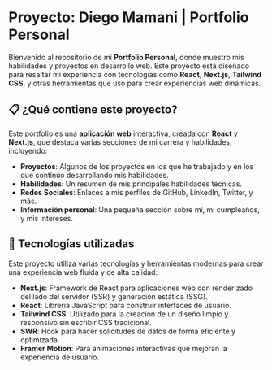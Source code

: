# Proyecto: **Diego Mamani | Portfolio Personal**

Bienvenido al repositorio de mi **Portfolio Personal**, donde muestro mis habilidades y proyectos en desarrollo web. Este proyecto está diseñado para resaltar mi experiencia con tecnologías como **React**, **Next.js**, **Tailwind CSS**, y otras herramientas que uso para crear experiencias web dinámicas.

## 📋 **¿Qué contiene este proyecto?**

Este portfolio es una **aplicación web** interactiva, creada con **React** y **Next.js**, que destaca varias secciones de mi carrera y habilidades, incluyendo:

- **Proyectos**: Algunos de los proyectos en los que he trabajado y en los que continúo desarrollando mis habilidades.
- **Habilidades**: Un resumen de mis principales habilidades técnicas.
- **Redes Sociales**: Enlaces a mis perfiles de GitHub, LinkedIn, Twitter, y más.
- **Información personal**: Una pequeña sección sobre mí, mi cumpleaños, y mis intereses.

## 🚀 **Tecnologías utilizadas**

Este proyecto utiliza varias tecnologías y herramientas modernas para crear una experiencia web fluida y de alta calidad:

- **Next.js**: Framework de React para aplicaciones web con renderizado del lado del servidor (SSR) y generación estática (SSG).
- **React**: Librería JavaScript para construir interfaces de usuario.
- **Tailwind CSS**: Utilizado para la creación de un diseño limpio y responsivo sin escribir CSS tradicional.
- **SWR**: Hook para hacer solicitudes de datos de forma eficiente y optimizada.
- **Framer Motion**: Para animaciones interactivas que mejoran la experiencia de usuario.

